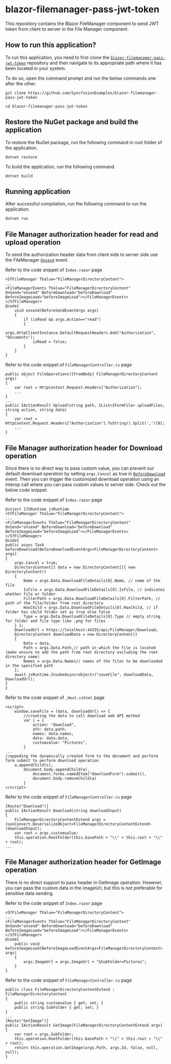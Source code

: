 # blazor-filemanager-pass-jwt-token

This repository contains the Blazor FileManager component to send JWT token from client to server in the File Manager component.

## How to run this application?

To run this application, you need to first clone the [`blazor-filemanager-pass-jwt-token`](https://github.com/SyncfusionExamples/blazor-filemanager-pass-jwt-token) repository and then navigate to its appropriate path where it has been located in your system.

To do so, open the command prompt and run the below commands one after the other.

```
git clone https://github.com/SyncfusionExamples/blazor-filemanager-pass-jwt-token 

cd blazor-filemanager-pass-jwt-token

```

## Restore the NuGet package and build the application

To restore the NuGet package, run the following command in root folder of the application.

```
dotnet restore
```

To build the application, run the following command.

```
dotnet build
```

## Running application

After successful compilation, run the following command to run the application.

```
dotnet run
```

## File Manager authorization header for read and upload operation

To send the authorization header data from client side to server side use the FileManager [`Onsend`](https://help.syncfusion.com/cr/blazor/Syncfusion.Blazor.FileManager.FileManagerEvents-1.html?_ga=2.138704048.2095323515.1658726624-1114855823.1658293399#Syncfusion_Blazor_FileManager_FileManagerEvents_1_OnSend) event. 

Refer to the code snippet of `Index.razor` page

```
<SfFileManager TValue="FileManagerDirectoryContent">
...
<FileManagerEvents TValue="FileManagerDirectoryContent" OnSend="onsend" BeforeDownload="beforeDownload" BeforeImageLoad="beforeImageLoad"></FileManagerEvents>
</SfFileManager>
@code{
    void onsend(BeforeSendEventArgs args)
    {
        if (isRead && args.Action=="read")
        {
            args.HttpClientInstance.DefaultRequestHeaders.Add("Authorization", "Documents");
            isRead = false;
        }
    }
}
```

Refer to the code snippet of `FileManagerController.cs` page

```
public object FileOperations([FromBody] FileManagerDirectoryContent args)
{
    var root = HttpContext.Request.Headers["Authorization"];
    ...
}
...
public IActionResult Upload(string path, IList<IFormFile> uploadFiles, string action, string data)
{
    var root = HttpContext.Request.Headers["Authorization"].ToString().Split(',')[0];
    ...
}
```

## File Manager authorization header for Download operation

Since there is no direct way to pass custom value, you can prevent our default download operation by setting `args.Cancel` as true in [`BeforeDownload`](https://help.syncfusion.com/cr/blazor/Syncfusion.Blazor.FileManager.FileManagerEvents-1.html#Syncfusion_Blazor_FileManager_FileManagerEvents_1_BeforeDownload)
event. Then you can trigger the customized download operation using an interop call where you can pass custom values to server side. Check out the below code snippet.

Refer to the code snippet of `Index.razor` page

```
@inject IJSRuntime jsRuntime
<SfFileManager TValue="FileManagerDirectoryContent">
...
<FileManagerEvents TValue="FileManagerDirectoryContent" OnSend="onsend" BeforeDownload="beforeDownload" BeforeImageLoad="beforeImageLoad"></FileManagerEvents>
</SfFileManager>
@code{
public async Task beforeDownload(BeforeDownloadEventArgs<FileManagerDirectoryContent> args)
{
    args.Cancel = true;
    DirectoryContent[] data = new DirectoryContent[]{ new DirectoryContent()
    {
        Name = args.Data.DownloadFileDetails[0].Name, // name of the file
        IsFile = args.Data.DownloadFileDetails[0].IsFile, // indicates whether file or folder
        FilterPath = args.Data.DownloadFileDetails[0].FilterPath, // path of the file/folder from root directory
        HasChild = args.Data.DownloadFileDetails[0].HasChild, // if folder has child folder set as true else false
        Type = args.Data.DownloadFileDetails[0].Type // empty string for folder and file type like .png for files 
    } };
    DownloadUrl = https://localhost:44355/api/FileManager/Download;
    DirectoryContent downloadData = new DirectoryContent()
    {
        Data = data,
        Path = args.Data.Path,// path in which the file is located (make ensure to add the path from root directory excluding the root directory name)
        Names = args.Data.Names// names of the files to be downloaded in the specified path
    }; 
    await jsRuntime.InvokeAsync<object>("saveFile", downloadData, DownloadUrl);
}
}
```

Refer to the code snippet of `_Host.cshtml` page

```
<script>  
    window.saveFile = (data, downloadUrl) => {  
        //creating the data to call download web API method 
        var i = {
            action: "download", 
            ath: data.path,  
            names: data.names, 
            data: data.data, 
            customvalue: "Pictures",  
        }   
... 
//appeding the dynamically created form to the document and perform form submit to perform download operation   
    a.appendChild(s),  
        document.body.appendChild(a),
            document.forms.namedItem("downloadForm").submit(), 
            document.body.removeChild(a) 
        } 
</script>
```

Refer to the code snippet of `FileManagerController.cs` page

```
[Route("Download")]   
public IActionResult Download(string downloadInput)   
{   
    FileManagerDirectoryContentExtend args = JsonConvert.DeserializeObject<FileManagerDirectoryContentExtend>(downloadInput);   
    var root = args.customvalue;   
    this.operation.RootFolder(this.basePath + "\\" + this.root + "\\" + root);
...
```

## File Manager authorization header for GetImage operation

There is no direct support to pass header in GetImage operation. However, you can pass the custom data in the imageUrl, but this is not preferable for sensitive data sending.

Refer to the code snippet of `Index.razor` page

```
<SfFileManager TValue="FileManagerDirectoryContent">
...
<FileManagerEvents TValue="FileManagerDirectoryContent" OnSend="onsend" BeforeDownload="beforeDownload" BeforeImageLoad="beforeImageLoad"></FileManagerEvents>
</SfFileManager>
@code{
    public void beforeImageLoad(BeforeImageLoadEventArgs<FileManagerDirectoryContent> args)
    {
        args.ImageUrl = args.ImageUrl + "&SubFolder=Pictures";
    }
}
```

Refer to the code snippet of `FileManagerController.cs` page

```
public class FileManagerDirectoryContentExtend : FileManagerDirectoryContent    
{    
    public string customvalue { get; set; }    
    public string SubFolder { get; set; }
}    
...
[Route("GetImage")]
public IActionResult GetImage(FileManagerDirectoryContentExtend args)
{
    var root = args.SubFolder;
    this.operation.RootFolder(this.basePath + "\\" + this.root + "\\" + root);
    return this.operation.GetImage(args.Path, args.Id, false, null, null);
}
```